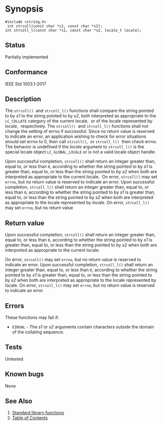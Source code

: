# Synopsis 
`#include <string.h>`</br>
` int strcoll(const char *s1, const char *s2);`</br>
`int strcoll_l(const char *s1, const char *s2, locale_t locale); `</br>

## Status
Partially implemented
## Conformance
IEEE Std 1003.1-2017
## Description


The `strcoll()`    and `strcoll_l()` 
functions shall compare the string pointed to by _s1_ to the string pointed to by _s2_, both interpreted as
appropriate to the `LC_COLLATE` category of the current locale,    or of the locale represented by _locale_,   respectively.
The `strcoll()`    and `strcoll_l()` 
functions shall not change the setting of errno if successful.
Since no return value is reserved to indicate an error, an application wishing to check for error situations should set
errno to 0, then call `strcoll()`,    or `strcoll_l()`   then check errno.
The
behavior is undefined if the _locale_ argument to `strcoll_l()` is the special locale object `LC_GLOBAL_LOCALE` or is not a
valid locale object handle. 



Upon successful completion, `strcoll()` shall return an integer greater than, equal to, or less than `0`, according to
whether the string pointed to by _s1_ is greater than, equal to, or less than the string pointed to by _s2_ when both are
interpreted as appropriate to the current locale.    On error, `strcoll()` may set `errno`, but no return
value is reserved to indicate an error.
Upon successful completion, `strcoll_l()` shall return an integer greater than, equal to, or less than `0`, according to
whether the string pointed to by _s1_ is greater than, equal to, or less than the string pointed to by _s2_ when both are
interpreted as appropriate to the locale represented by _locale_. On error, `strcoll_l()` may set `errno`, but no
return value

## Return value


Upon successful completion, `strcoll()` shall return an integer greater than, equal to, or less than `0`, according to
whether the string pointed to by _s1_ is greater than, equal to, or less than the string pointed to by _s2_ when both are
interpreted as appropriate to the current locale.    

On error, `strcoll()` may set `errno`, but no return
value is reserved to indicate an error.
Upon successful completion, `strcoll_l()` shall return an integer greater than, equal to, or less than `0`, according to
whether the string pointed to by _s1_ is greater than, equal to, or less than the string pointed to by _s2_ when both are
interpreted as appropriate to the locale represented by locale. On error, `strcoll_l()` may set `errno`, but no
return value is reserved to indicate an error. 


## Errors


These functions may fail if:


 * `EINVAL` - The _s1_ or _s2_ arguments contain characters outside the domain of the collating sequence. 

## Tests

Untested

## Known bugs

None

## See Also 
1. [Standard library functions](../README.md)
2. [Table of Contents](../../../README.md)
